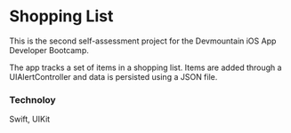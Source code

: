 # Shopping List

This is the second self-assessment project for the Devmountain iOS App Developer Bootcamp.

The app tracks a set of items in a shopping list. Items are added through a UIAlertController and data is persisted using a JSON file.

### Technoloy

Swift, UIKit
